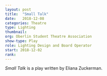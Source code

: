 ```yaml
---
layout: post
title:  "Small Talk"
date:   2018-12-08
categories: Theatre
type: Lighting
thumbnail: 
org: Oberlin Student Theatre Association
show-type: Play
role: Lighting Design and Board Operator
start: 2018-12-02
rank: 
---
```


*Small Talk* is a play written by Eliana Zuckerman.
